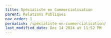 ```yaml
---
title: Spécialiste en Commercialisation
parent: Relations Publiques
nav_order: 1
permalink: /spécialiste-en-commercialisation/
last_modified_date: Dec 14 2024 at 11:52 PM
---
```

